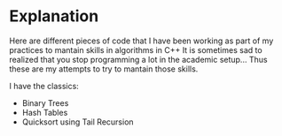 # Explanation
Here are different pieces of code that I have been working as part of my practices to mantain skills in algorithms in C++
It is sometimes sad to realized that you stop programming a lot in the academic setup... Thus these are my attempts to try to mantain those skills.

I have the classics:

* Binary Trees
* Hash Tables
* Quicksort using Tail Recursion


 
